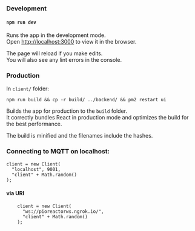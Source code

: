 ### Development

#### `npm run dev`

Runs the app in the development mode.<br />
Open [http://localhost:3000](http://localhost:3000) to view it in the browser.

The page will reload if you make edits.<br />
You will also see any lint errors in the console.


### Production


In `client/` folder:

```
npm run build && cp -r build/ ../backend/ && pm2 restart ui
```

Builds the app for production to the `build` folder.<br />
It correctly bundles React in production mode and optimizes the build for the best performance.

The build is minified and the filenames include the hashes.<br />


### Connecting to MQTT on localhost:

```
client = new Client(
  "localhost", 9001,
  "client" + Math.random()
);
```

#### via URI

```
    client = new Client(
      "ws://pioreactorws.ngrok.io/",
      "client" + Math.random()
    );
```